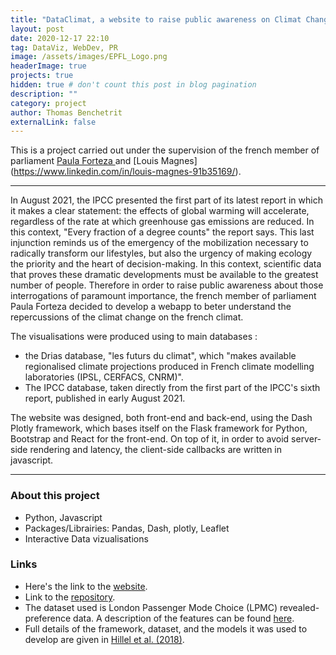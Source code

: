 ```yaml
---
title: "DataClimat, a website to raise public awareness on Climat Changes "
layout: post
date: 2020-12-17 22:10
tag: DataViz, WebDev, PR
image: /assets/images/EPFL_Logo.png
headerImage: true
projects: true
hidden: true # don't count this post in blog pagination
description: ""
category: project
author: Thomas Benchetrit
externalLink: false
---
```


This is a project carried out under the supervision of the french member of parliament [Paula Forteza ](https://www.linkedin.com/in/paula-forteza-07191895/) and [Louis Magnes] (https://www.linkedin.com/in/louis-magnes-91b35169/).

---

In August 2021, the IPCC presented the first part of its latest report in which it makes a clear statement: the effects of global warming will accelerate, regardless of the rate at which greenhouse gas emissions are reduced. In this context, "Every fraction of a degree counts" the report says. This last injunction reminds us of the emergency of the mobilization necessary to radically transform our lifestyles, but also the urgency of making ecology the priority and the heart of decision-making. In this context, scientific data that proves these dramatic developments must be available to the greatest number of people. 
Therefore in order to raise public awareness about those interrogations of paramount importance, the french member of parliament Paula Forteza decided to develop a webapp to beter understand the repercussions of the climat change on the french climat.

The visualisations were produced using to main databases : 
- the Drias database, "les futurs du climat", which "makes available regionalised climate projections produced in French climate modelling laboratories (IPSL, CERFACS, CNRM)". 
- The IPCC database,  taken directly from the first part of the IPCC's sixth report, published in early August 2021. 


The website was designed, both front-end and back-end, using the Dash Plotly framework, which bases itself on the Flask framework for Python, Bootstrap and React for the front-end. On top of it, in order to avoid server-side rendering and latency, the client-side callbacks are written in javascript.

---

### About this project
* Python, Javascript
* Packages/Librairies: Pandas, Dash, plotly, Leaflet
* Interactive Data vizualisations


### Links
* Here's the link to the [website](https://www.dataclimat.fr/). 
* Link to the [repository](https://github.com/EliottZemour/cs-433-project-2-lpmc_dcm).
* The dataset used is London Passenger Mode Choice (LPMC) revealed-preference data. A description of the features can be found [here](https://transp-or.epfl.ch/documents/technicalReports/CS_LPMC.pdf).
* Full details of the framework, dataset, and the models it was used to develop are given in [Hillel et al. (2018)](https://doi.org/10.1680/jsmic.17.00018).